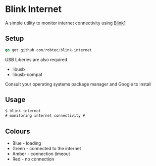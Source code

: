 # Blink Internet

A simple utility to monitor internet connectivity using [Blink1](https://blink1.thingm.com/)

## Setup

```go
go get github.com/robtec/blink-internet
```

USB Liberies are also required
* libusb
* libusb-compat

Consult your operating systems package manager and Google to install

## Usage

```go
$ blink-internet
# monitoring internet connectivity #
```

## Colours

* Blue - loading
* Green - connected to the internet
* Amber - connection timeout
* Red - no connection

